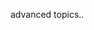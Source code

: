 <!--
Title: Advanced topics
Description: Tips on how to use Pype in embedded mode and other advanced settings
Keywords: pype, advanced, embed
-->
advanced topics..

